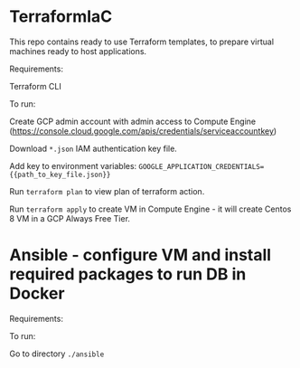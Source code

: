 # TerraformIaC
This repo contains ready to use Terraform templates, to prepare virtual machines ready to host applications.

Requirements:

Terraform CLI


To run:

Create GCP admin account with admin access to Compute Engine (https://console.cloud.google.com/apis/credentials/serviceaccountkey)

Download `*.json` IAM authentication key file.

Add key to environment variables:
`GOOGLE_APPLICATION_CREDENTIALS={{path_to_key_file.json}}`

Run `terraform plan` to view plan of terraform action.

Run `terraform apply` to create VM in Compute Engine - it will create Centos 8 VM in a GCP Always Free Tier.


# Ansible - configure VM and install required packages to run DB in Docker

Requirements:



To run:

Go to directory `./ansible`